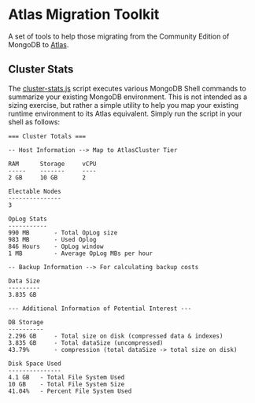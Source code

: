 # Atlas Migration Toolkit

A set of tools to help those migrating from the Community Edition of MongoDB to [Atlas](https://www.mongodb.com/cloud/atlas).

## Cluster Stats
The [cluster-stats.js](cluster-stats.js) script executes various MongoDB Shell commands to summarize your existing MongoDB environment. This is not intended as a sizing exercise, but rather a simple utility to help you map your existing runtime environment to its Atlas equivalent. Simply run the script in your shell as follows: 

```
=== Cluster Totals ===

-- Host Information --> Map to AtlasCluster Tier

RAM 	 Storage 	 vCPU
----- 	 ------- 	 ----
2 GB 	 10 GB 	     2

Electable Nodes
---------------
3

OpLog Stats
-----------
990 MB 		 - Total OpLog size
983 MB 		 - Used Oplog
846 Hours 	 - OpLog window
1 MB 		 - Average OpLog MBs per hour

-- Backup Information --> For calculating backup costs

Data Size
---------
3.835 GB

--- Additional Information of Potential Interest ---

DB Storage
----------
2.296 GB 	 - Total size on disk (compressed data & indexes)
3.835 GB 	 - Total dataSize (uncompressed)
43.79% 		 - compression (total dataSize -> total size on disk)

Disk Space Used
---------------
4.1 GB 	 - Total File System Used
10 GB 	 - Total File System Size
41.04% 	 - Percent File System Used
```




